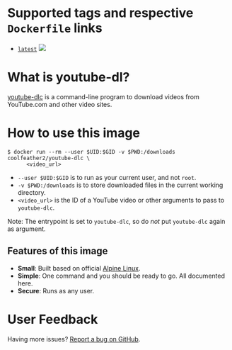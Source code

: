 Supported tags and respective `Dockerfile` links
================================================

  * [`latest`](https://github.com/coolfeather2/docker-youtube-dlc/blob/master/Dockerfile) [![](https://images.microbadger.com/badges/image/coolfeather2/youtube-dlc.svg)](http://microbadger.com/images/coolfeather2/youtube-dlc "Get your own image badge on microbadger.com")


What is youtube-dl?
==================

[youtube-dlc](https://github.com/blackjack4494/yt-dlc) is a command-line program to download videos from YouTube.com and other video sites.


How to use this image
=====================

    $ docker run --rm --user $UID:$GID -v $PWD:/downloads coolfeather2/youtube-dlc \
          <video_url>

  * `--user $UID:$GID` is to run as your current user, and not `root`.
  * `-v $PWD:/downloads` is to store downloaded files in the current working directory.
  * `<video_url>` is the ID of a YouTube video or other arguments to pass to `youtube-dlc`.

Note: The entrypoint is set to `youtube-dlc`, so do *not* put `youtube-dlc` again as argument.

Features of this image
----------------------

  * **Small**: Built based on official [Alpine Linux](https://registry.hub.docker.com/_/alpine/).
  * **Simple**: One command and you should be ready to go. All documented here.
  * **Secure**: Runs as any user.


User Feedback
=============

Having more issues? [Report a bug on GitHub](https://github.com/coolfeather2/docker-youtube-dlc/issues).

